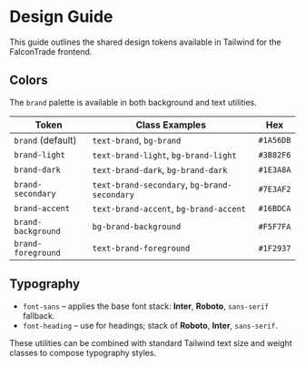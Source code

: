 # Design Guide

This guide outlines the shared design tokens available in Tailwind for the FalconTrade frontend.

## Colors

The `brand` palette is available in both background and text utilities.

| Token | Class Examples | Hex |
|-------|----------------|-----|
| `brand` (default) | `text-brand`, `bg-brand` | `#1A56DB` |
| `brand-light` | `text-brand-light`, `bg-brand-light` | `#3B82F6` |
| `brand-dark` | `text-brand-dark`, `bg-brand-dark` | `#1E3A8A` |
| `brand-secondary` | `text-brand-secondary`, `bg-brand-secondary` | `#7E3AF2` |
| `brand-accent` | `text-brand-accent`, `bg-brand-accent` | `#16BDCA` |
| `brand-background` | `bg-brand-background` | `#F5F7FA` |
| `brand-foreground` | `text-brand-foreground` | `#1F2937` |

## Typography

- `font-sans` – applies the base font stack: **Inter**, **Roboto**, `sans-serif` fallback.
- `font-heading` – use for headings; stack of **Roboto**, **Inter**, `sans-serif`.

These utilities can be combined with standard Tailwind text size and weight classes to compose typography styles.
